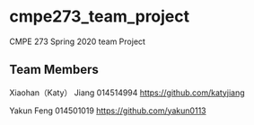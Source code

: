 # cmpe273_team_project
CMPE 273 Spring 2020 team Project

## Team Members

Xiaohan（Katy） Jiang 014514994 https://github.com/katyjiang

Yakun Feng 014501019 https://github.com/yakun0113
